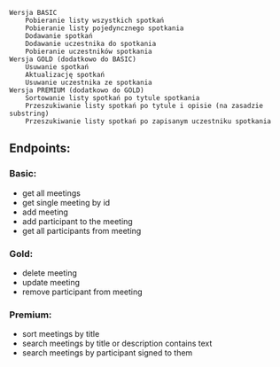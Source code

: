 
    Wersja BASIC
        Pobieranie listy wszystkich spotkań
        Pobieranie listy pojedyncznego spotkania
        Dodawanie spotkań
        Dodawanie uczestnika do spotkania
        Pobieranie uczestników spotkania
    Wersja GOLD (dodatkowo do BASIC)
        Usuwanie spotkań
        Aktualizację spotkań
        Usuwanie uczestnika ze spotkania
    Wersja PREMIUM (dodatkowo do GOLD)
        Sortowanie listy spotkań po tytule spotkania
        Przeszukiwanie listy spotkań po tytule i opisie (na zasadzie substring)
        Przeszukiwanie listy spotkań po zapisanym uczestniku spotkania

## Endpoints:

### Basic:
 - get all meetings
 - get single meeting by id
 - add meeting
 - add participant to the meeting
 - get all participants from meeting
### Gold:
 - delete meeting
 - update meeting
 - remove participant from meeting
### Premium:
 - sort meetings by title
 - search meetings by title or description contains text
 - search meetings by participant signed to them